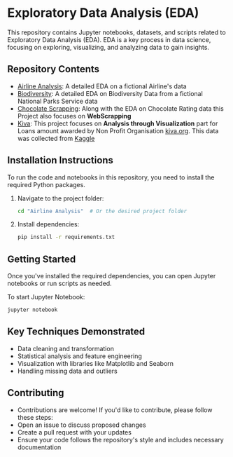 # Exploratory Data Analysis (EDA)

This repository contains Jupyter notebooks, datasets, and scripts related to Exploratory Data Analysis (EDA). EDA is a key process in data science, focusing on exploring, visualizing, and analyzing data to gain insights.

## Repository Contents
- [Airline Analysis](./Airline%20Analysis): A detailed EDA on a fictional Airline's data
- [Biodiversity](./Biodiversity): A detailed EDA on Biodiversity Data from a fictional National Parks Service data
- [Chocolate Scrapping](./Chocolate%20Scrapping): Along with the EDA on Chocolate Rating data this Project also focuses on **WebScrapping**
- [Kiva](./Kiva): This project focuses on **Analysis through Visualization** part for Loans amount awarded by Non Profit Organisation [kiva.org](https://www.kiva.org/). This data was collected from [Kaggle](https://www.kaggle.com/datasets/fkosmowski/kivadhsv1)

## Installation Instructions
To run the code and notebooks in this repository, you need to install the required Python packages. 
  1. Navigate to the project folder:
     ```bash
     cd "Airline Analysis"  # Or the desired project folder
     ```
  2. Install dependencies:
     ```bash
     pip install -r requirements.txt
     ```
## Getting Started
Once you've installed the required dependencies, you can open Jupyter notebooks or run scripts as needed.

To start Jupyter Notebook:
```bash
jupyter notebook
```
## Key Techniques Demonstrated
- Data cleaning and transformation
- Statistical analysis and feature engineering
- Visualization with libraries like Matplotlib and Seaborn
- Handling missing data and outliers
## Contributing
- Contributions are welcome! If you'd like to contribute, please follow these steps:
- Open an issue to discuss proposed changes
- Create a pull request with your updates
- Ensure your code follows the repository's style and includes necessary documentation
